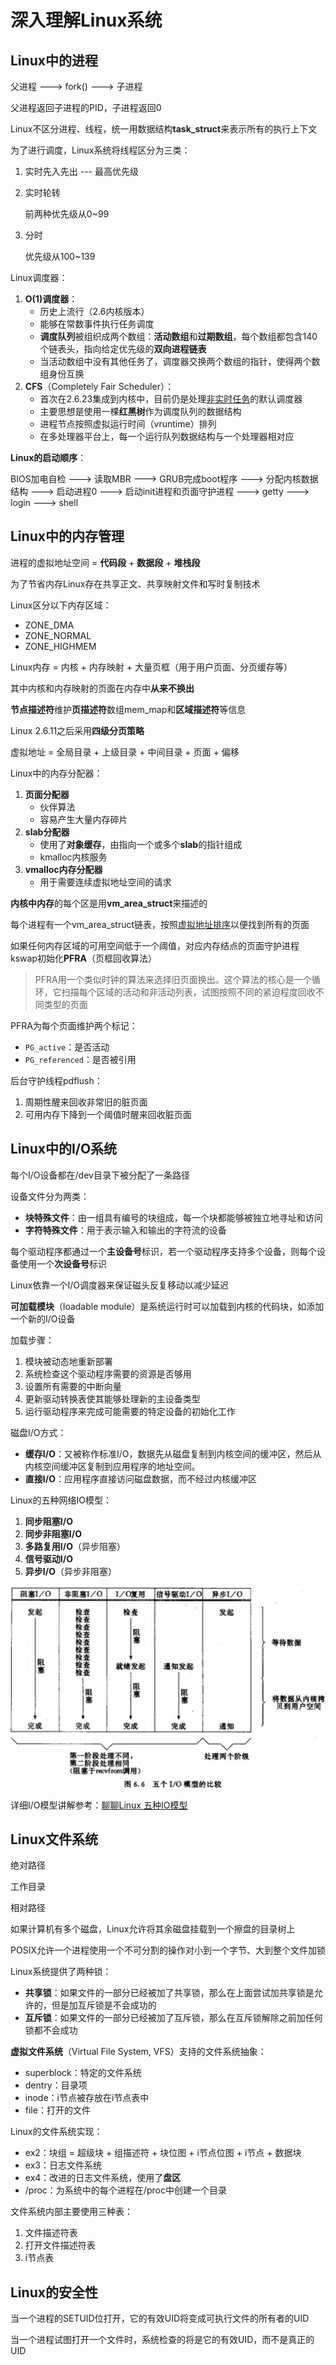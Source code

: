 # 深入理解Linux系统

## Linux中的进程

父进程 ---> fork() ---> 子进程

父进程返回子进程的PID，子进程返回0



Linux不区分进程、线程，统一用数据结构**task_struct**来表示所有的执行上下文



为了进行调度，Linux系统将线程区分为三类：

1. 实时先入先出 --- 最高优先级

2. 实时轮转

   前两种优先级从0~99

3. 分时

   优先级从100~139

Linux调度器：

1. **O(1)调度器**：
   - 历史上流行（2.6内核版本）
   - 能够在常数事件执行任务调度
   - **调度队列**被组织成两个数组：**活动数组**和**过期数组**，每个数组都包含140个链表头，指向给定优先级的**双向进程链表**
   - 当活动数组中没有其他任务了，调度器交换两个数组的指针，使得两个数组身份互换
2. **CFS**（Completely Fair Scheduler）：
   - 首次在2.6.23集成到内核中，目前仍是处理<u>非实时任务</u>的默认调度器
   - 主要思想是使用一棵**红黑树**作为调度队列的数据结构
   - 进程节点按照虚拟运行时间（vruntime）排列
   - 在多处理器平台上，每一个运行队列数据结构与一个处理器相对应



**Linux的启动顺序**：

BIOS加电自检 ---> 读取MBR ---> GRUB完成boot程序 ---> 分配内核数据结构 ---> 启动进程0 ---> 启动init进程和页面守护进程 ---> getty ---> login ---> shell





## Linux中的内存管理

进程的虚拟地址空间 = **代码段** + **数据段** + **堆栈段**

为了节省内存Linux存在共享正文、共享映射文件和写时复制技术



Linux区分以下内存区域：

- ZONE_DMA
- ZONE_NORMAL
- ZONE_HIGHMEM



Linux内存 = 内核 + 内存映射 + 大量页框（用于用户页面、分页缓存等）

其中内核和内存映射的页面在内存中**从来不换出**

**节点描述符**维护**页描述符**数组mem_map和**区域描述符**等信息



Linux 2.6.11之后采用**四级分页策略**

虚拟地址 = 全局目录 + 上级目录 + 中间目录 + 页面 + 偏移



Linux中的内存分配器：

1. **页面分配器**
   - 伙伴算法
   - 容易产生大量内存碎片
2. **slab分配器**
   - 使用了**对象缓存**，由指向一个或多个**slab**的指针组成
   - kmalloc内核服务
3. **vmalloc内存分配器**
   - 用于需要连续虚拟地址空间的请求



**内核中内存**的每个区是用**vm_area_struct**来描述的

每个进程有一个vm_area_struct链表，按照<u>虚拟地址排序</u>以便找到所有的页面



如果任何内存区域的可用空间低于一个阈值，对应内存结点的页面守护进程kswap初始化**PFRA**（页框回收算法）

> PFRA用一个类似时钟的算法来选择旧页面换出。这个算法的核心是一个循环，它扫描每个区域的活动和非活动列表，试图按照不同的紧迫程度回收不同类型的页面

PFRA为每个页面维护两个标记：

- `PG_active`：是否活动
- `PG_referenced`：是否被引用

后台守护线程pdflush：

1. 周期性醒来回收非常旧的脏页面
2. 可用内存下降到一个阈值时醒来回收脏页面





## Linux中的I/O系统

每个I/O设备都在/dev目录下被分配了一条路径

设备文件分为两类：

- **块特殊文件**：由一组具有编号的块组成，每一个块都能够被独立地寻址和访问
- **字符特殊文件**：用于表示输入和输出的字符流的设备

每个驱动程序都通过一个**主设备号**标识，若一个驱动程序支持多个设备，则每个设备使用一个**次设备号**标识



Linux依靠一个I/O调度器来保证磁头反复移动以减少延迟



**可加载模块**（loadable module）是系统运行时可以加载到内核的代码块，如添加一个新的I/O设备

加载步骤：

1. 模块被动态地重新部署
2. 系统检查这个驱动程序需要的资源是否够用
3. 设置所有需要的中断向量
4. 更新驱动转换表使其能够处理新的主设备类型
5. 运行驱动程序来完成可能需要的特定设备的初始化工作



磁盘I/O方式：

- **缓存I/O**：又被称作标准I/O，数据先从磁盘复制到内核空间的缓冲区，然后从内核空间缓冲区复制到应用程序的地址空间。
- **直接I/O**：应用程序直接访问磁盘数据，而不经过内核缓冲区



Linux的五种网络IO模型：

1. **同步阻塞I/O**
2. **同步非阻塞I/O**
3. **多路复用I/O**（异步阻塞）
4. **信号驱动I/O**
5. **异步I/O**（异步非阻塞）

![](深入理解Linux系统.assets/io.png)

详细I/O模型讲解参考：[聊聊Linux 五种IO模型](https://www.jianshu.com/p/486b0965c296)





## Linux文件系统

绝对路径

工作目录

相对路径



如果计算机有多个磁盘，Linux允许将其余磁盘挂载到一个擦盘的目录树上



POSIX允许一个进程使用一个不可分割的操作对小到一个字节、大到整个文件加锁



Linux系统提供了两种锁：

- **共享锁**：如果文件的一部分已经被加了共享锁，那么在上面尝试加共享锁是允许的，但是加互斥锁是不会成功的
- **互斥锁**：如果文件的一部分已经被加了互斥锁，那么在互斥锁解除之前加任何锁都不会成功



**虚拟文件系统**（Virtual File System, VFS）支持的文件系统抽象：

- superblock：特定的文件系统
- dentry：目录项
- inode：i节点被存放在i节点表中
- file：打开的文件



Linux的文件系统实现：

- ex2：块组 = 超级块 + 组描述符 + 块位图 + i节点位图 + i节点 + 数据块
- ex3：日志文件系统
- ex4：改进的日志文件系统，使用了**盘区**
- /proc：为系统中的每个进程在/proc中创建一个目录



文件系统内部主要使用三种表：

1. 文件描述符表
2. 打开文件描述符表
3. i节点表





## Linux的安全性

当一个进程的SETUID位打开，它的有效UID将变成可执行文件的所有者的UID

当一个进程试图打开一个文件时，系统检查的将是它的有效UID，而不是真正的UID

